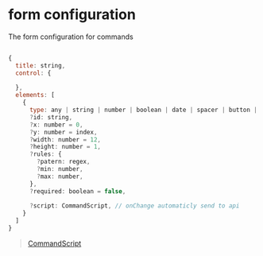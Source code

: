 # form configuration

The form configuration for commands

``` javascript

{
  title: string,
  control: {
    
  },
  elements: [
    {
      type: any | string | number | boolean | date | spacer | button | switch,
      ?id: string,
      ?x: number = 0,
      ?y: number = index,
      ?width: number = 12,
      ?height: number = 1,
      ?rules: {
        ?patern: regex,
        ?min: number,
        ?max: number,
      },
      ?required: boolean = false,
      
      ?script: CommandScript, // onChange automaticly send to api
    }
  ]
}

```

 > [CommandScript](../officer/command-script.md)